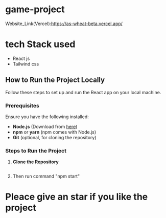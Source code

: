 ﻿# game-project

Website_Link(Vercel):https://as-wheat-beta.vercel.app/
# tech Stack used
<ul>
  <li>React js</li>
  <li>Tailwind css</li>
  
</ul>


 ## How to Run the Project Locally

Follow these steps to set up and run the React app on your local machine.

### Prerequisites
Ensure you have the following installed:
- **Node.js** (Download from [here](https://nodejs.org/))
- **npm** or **yarn** (npm comes with Node.js)
- **Git** (optional, for cloning the repository)

### Steps to Run the Project

1. **Clone the Repository**
   ```sh
2. Then run command "npm start"
 <h1>Pleace give an star if you like the project</h1>
